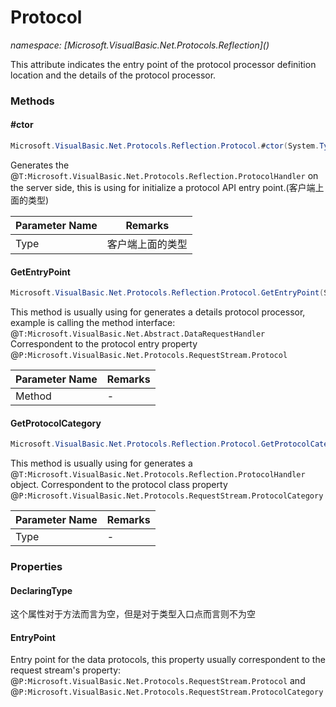 ﻿# Protocol
_namespace: [Microsoft.VisualBasic.Net.Protocols.Reflection](<a href="#" onClick="load('/docs/Microsoft.VisualBasic.Net.Protocols.Reflection/index.md')"></a>)_

This attribute indicates the entry point of the protocol processor definition location and the details of the protocol processor.



### Methods

#### #ctor
```csharp
Microsoft.VisualBasic.Net.Protocols.Reflection.Protocol.#ctor(System.Type)
```
Generates the @``T:Microsoft.VisualBasic.Net.Protocols.Reflection.ProtocolHandler`` on the server side, this is using for initialize a protocol API entry point.(客户端上面的类型)

|Parameter Name|Remarks|
|--------------|-------|
|Type|客户端上面的类型|


#### GetEntryPoint
```csharp
Microsoft.VisualBasic.Net.Protocols.Reflection.Protocol.GetEntryPoint(System.Reflection.MethodInfo)
```
This method is usually using for generates a details protocol processor, example is calling the method interface: @``T:Microsoft.VisualBasic.Net.Abstract.DataRequestHandler``
 Correspondent to the protocol entry property @``P:Microsoft.VisualBasic.Net.Protocols.RequestStream.Protocol``

|Parameter Name|Remarks|
|--------------|-------|
|Method|-|


#### GetProtocolCategory
```csharp
Microsoft.VisualBasic.Net.Protocols.Reflection.Protocol.GetProtocolCategory(System.Type)
```
This method is usually using for generates a @``T:Microsoft.VisualBasic.Net.Protocols.Reflection.ProtocolHandler`` object.
 Correspondent to the protocol class property @``P:Microsoft.VisualBasic.Net.Protocols.RequestStream.ProtocolCategory``

|Parameter Name|Remarks|
|--------------|-------|
|Type|-|



### Properties

#### DeclaringType
这个属性对于方法而言为空，但是对于类型入口点而言则不为空
#### EntryPoint
Entry point for the data protocols, this property usually correspondent to the request stream's 
 property: @``P:Microsoft.VisualBasic.Net.Protocols.RequestStream.Protocol`` and @``P:Microsoft.VisualBasic.Net.Protocols.RequestStream.ProtocolCategory``
